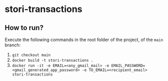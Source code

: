 # stori-transactions

## How to run?
Execute the following commands in the root folder of the project, of the `main` branch:

1. `git checkout main`
2. `docker build -t stori-transactions .`
3. `docker run -it -e EMAIL=<any_gmail_mail> -e EMAIL_PASSWORD=<gmail_generated_app_password> -e TO_EMAIL=<recipient_email>  stori-transactions`
